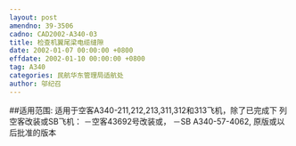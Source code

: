 ```yaml
---
layout: post
amendno: 39-3506
cadno: CAD2002-A340-03
title: 检查机翼尾梁电缆缝隙
date: 2002-01-07 00:00:00 +0800
effdate: 2002-01-10 00:00:00 +0800
tag: A340
categories: 民航华东管理局适航处
author: 邬纪召
---
```


##适用范围:
适用于空客A340-211,212,213,311,312和313飞机，除了已完成下
列空客改装或SB飞机：     －空客43692号改装或， －SB A340-57-4062, 原版或以后批准的版本

